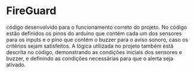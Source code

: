 # FireGuard

código desenvolvido para o funcionamento correto do projeto. No código estão definidos os pinos do arduino que contém cada um dos sensores para os inputs e o pino que contém o buzzer para o aviso sonoro, caso os critérios sejam satisfeitos. A lógica utilizada no projeto também está descrita no código, demonstrando as condições iniciais dos sensores e buzzer, e definindo as condições necessárias para que o alerta seja ativado.
